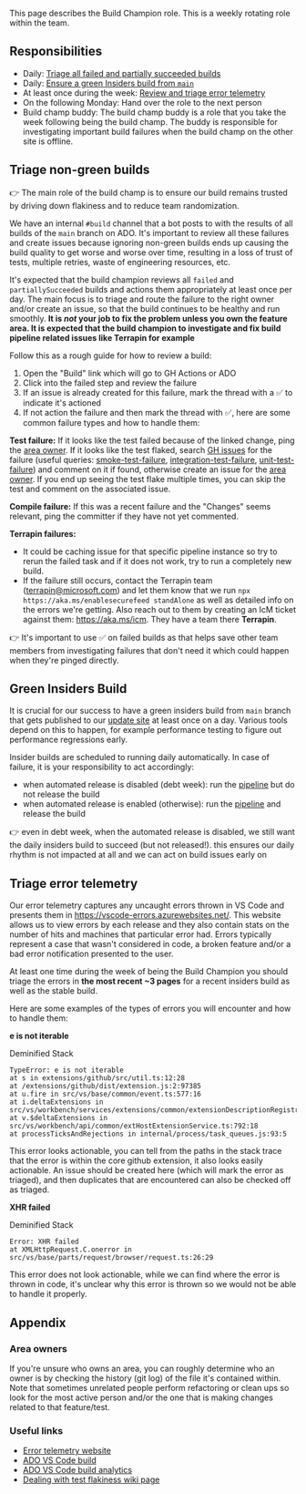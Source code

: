 This page describes the Build Champion role. This is a weekly rotating role within the team.

## Responsibilities

- Daily: [Triage all failed and partially succeeded builds](#triage-non-green-builds)
- Daily: [Ensure a green Insiders build from `main`](#green-insiders-build)
- At least once during the week: [Review and triage error telemetry](#triage-error-telemetry)
- On the following Monday: Hand over the role to the next person
- Build champ buddy: The build champ buddy is a role that you take the week following being the build champ. The buddy is responsible for investigating important build failures when the build champ on the other site is offline.

## Triage non-green builds

👉 The main role of the build champ is to ensure our build remains trusted by driving down flakiness and to reduce team randomization.

We have an internal `#build` channel that a bot posts to with the results of all builds of the `main` branch on ADO. It's important to review all these failures and create issues because ignoring non-green builds ends up causing the build quality to get worse and worse over time, resulting in a loss of trust of tests, multiple retries, waste of engineering resources, etc.

It's expected that the build champion reviews all `failed` and `partiallySucceeded` builds and actions them appropriately at least once per day. The main focus is to triage and route the failure to the right owner and/or create an issue, so that the build continues to be healthy and run smoothly. **It is _not_ your job to fix the problem unless you own the feature area. It is expected that the build champion to investigate and fix build pipeline related issues like Terrapin for example** 

Follow this as a rough guide for how to review a build:

1. Open the "Build" link which will go to GH Actions or ADO
2. Click into the failed step and review the failure
3. If an issue is already created for this failure, mark the thread with a ✅ to indicate it's actioned
4. If not action the failure and then mark the thread with ✅, here are some common failure types and how to handle them:

**Test failure:**
If it looks like the test failed because of the linked change, ping the [area owner](#area-owners).
If it looks like the test flaked, search [GH issues](https://github.com/microsoft/vscode/issues) for the failure (useful queries: [smoke-test-failure](https://github.com/microsoft/vscode/issues?q=is%3Aopen+is%3Aissue+label%3Asmoke-test-failure), [integration-test-failure](https://github.com/microsoft/vscode/issues?q=is%3Aopen+is%3Aissue+label%3Aintegration-test-failure), [unit-test-failure](https://github.com/microsoft/vscode/issues?q=is%3Aopen+is%3Aissue+label%3Aunit-test-failure)) and comment on it if found, otherwise create an issue for the [area owner](#area-owners). If you end up seeing the test flake multiple times, you can skip the test and comment on the associated issue.


**Compile failure:**
If this was a recent failure and the "Changes" seems relevant, ping the committer if they have not yet commented.

**Terrapin failures:**
- It could be caching issue for that specific pipeline instance so try to rerun the failed task and if it does not work, try to run a completely new build.
- If the failure still occurs, contact the Terrapin team (terrapin@microsoft.com) and let them know that we run `npx https://aka.ms/enablesecurefeed standAlone` as well as detailed info on the errors we're getting. Also reach out to them by creating an IcM ticket against them: https://aka.ms/icm. They have a team there **Terrapin**.


👉 It's important to use ✅ on failed builds as that helps save other team members from investigating failures that don't need it which could happen when they're pinged directly.


## Green Insiders Build

It is crucial for our success to have a green insiders build from `main` branch that gets published to our [update site](https://builds.code.visualstudio.com/builds/insider) at least once on a day. Various tools depend on this to happen, for example performance testing to figure out performance regressions early. 

Insider builds are scheduled to running daily automatically. In case of failure, it is your responsibility to act accordingly:
* when automated release is disabled (debt week): run the [pipeline](https://monacotools.visualstudio.com/DefaultCollection/Monaco/_build?definitionId=111) but do not release the build
* when automated release is enabled (otherwise): run the [pipeline](https://monacotools.visualstudio.com/DefaultCollection/Monaco/_build?definitionId=111) and release the build

👉 even in debt week, when the automated release is disabled, we still want the daily insiders build to succeed (but not released!). this ensures our daily rhythm is not impacted at all and we can act on build issues early on


## Triage error telemetry

Our error telemetry captures any uncaught errors thrown in VS Code and presents them in https://vscode-errors.azurewebsites.net/. This website allows us to view errors by each release and they also contain stats on the number of hits and machines that particular error had. Errors typically represent a case that wasn't considered in code, a broken feature and/or a bad error notification presented to the user.

At least one time during the week of being the Build Champion you should triage the errors in **the most recent ~3 pages** for a recent insiders build as well as the stable build.

Here are some examples of the types of errors you will encounter and how to handle them:


**e is not iterable**

Deminified Stack

```
TypeError: e is not iterable
at s in extensions/github/src/util.ts:12:28
at /extensions/github/dist/extension.js:2:97385
at u.fire in src/vs/base/common/event.ts:577:16
at i.deltaExtensions in src/vs/workbench/services/extensions/common/extensionDescriptionRegistry.ts:88:21
at v.$deltaExtensions in src/vs/workbench/api/common/extHostExtensionService.ts:792:18
at processTicksAndRejections in internal/process/task_queues.js:93:5
```

This error looks actionable, you can tell from the paths in the stack trace that the error is within the core github extension, it also looks easily actionable. An issue should be created here (which will mark the error as triaged), and then duplicates that are encountered can also be checked off as triaged.


**XHR failed**

Deminified Stack

```
Error: XHR failed
at XMLHttpRequest.C.onerror in src/vs/base/parts/request/browser/request.ts:26:29
```

This error does not look actionable, while we can find where the error is thrown in code, it's unclear why this error is thrown so we would not be able to handle it properly.




## Appendix

### Area owners

If you're unsure who owns an area, you can roughly determine who an owner is by checking the history (git log) of the file it's contained within. Note that sometimes unrelated people perform refactoring or clean ups so look for the most active person and/or the one that is making changes related to that feature/test.

### Useful links

- [Error telemetry website](https://vscode-errors.azurewebsites.net/)
- [ADO VS Code build](https://monacotools.visualstudio.com/DefaultCollection/Monaco/_build?definitionId=111)
- [ADO VS Code build analytics](https://monacotools.visualstudio.com/DefaultCollection/Monaco/_build?definitionId=111&view=ms.vss-pipelineanalytics-web.new-build-definition-pipeline-analytics-view-cardmetrics)
- [Dealing with test flakiness wiki page](https://github.com/microsoft/vscode/wiki/Dealing-with-Test-Flakiness)
